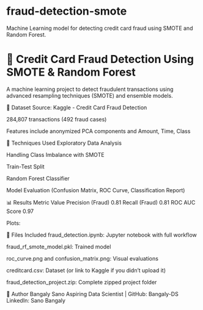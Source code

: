 # fraud-detection-smote
Machine Learning model for detecting credit card fraud using SMOTE and Random Forest.

# 🚨 Credit Card Fraud Detection Using SMOTE & Random Forest

A machine learning project to detect fraudulent transactions using advanced resampling techniques (SMOTE) and ensemble models.

📁 Dataset
Source: Kaggle - Credit Card Fraud Detection

284,807 transactions (492 fraud cases)

Features include anonymized PCA components and Amount, Time, Class

🧠 Techniques Used
Exploratory Data Analysis

Handling Class Imbalance with SMOTE

Train-Test Split

Random Forest Classifier

Model Evaluation (Confusion Matrix, ROC Curve, Classification Report)

📊 Results
Metric	Value
Precision (Fraud)	0.81
Recall (Fraud)	0.81
ROC AUC Score	0.97

Plots:



💾 Files Included
fraud_detection.ipynb: Jupyter notebook with full workflow

fraud_rf_smote_model.pkl: Trained model

roc_curve.png and confusion_matrix.png: Visual evaluations

creditcard.csv: Dataset (or link to Kaggle if you didn’t upload it)

fraud_detection_project.zip: Complete zipped project folder

🧠 Author
Bangaly Sano
Aspiring Data Scientist | GitHub: Bangaly-DS
LinkedIn: Sano Bangaly

